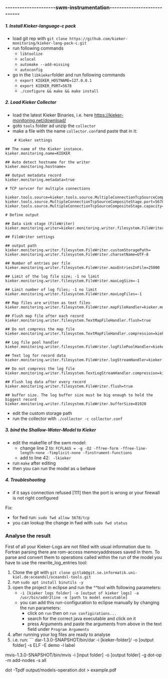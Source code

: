 ### ---------------------swm-instrumentation----------------------------
##### 1. Install Kieker-language-c pack
- load git rep with `git clone https://github.com/kieker-monitoring/kieker-lang-pack-c.git`
- run following commands
	- `libtoolize`
	- `aclocal`
	- `automake --add-missing`
	- `autoconfig`
- go in the `libkieker`folder and run following commands
	- `export KIEKER_HOSTNAME=127.0.0.1`
	- `export KIEKER_PORT=5678`
	- `./configure && make && make install`

##### 2. Load Kieker Collector
- load the latest Kieker Binaries, i.e. here https://kieker-monitoring.net/download/
- goto `tools` folder ad unzip the `collector`
- make a file with the name `collector.conf`and paste that in it:
```
	# Kieker settings

## The name of the Kieker instance.
kieker.monitoring.name=KIEKER

## Auto detect hostname for the writer
kieker.monitoring.hostname=

## Output metadata record
kieker.monitoring.metadata=true

# TCP servcer for multiple connections

kieker.tools.source=kieker.tools.source.MultipleConnectionTcpSourceCompositeStage
kieker.tools.source.MultipleConnectionTcpSourceCompositeStage.port=5678
kieker.tools.source.MultipleConnectionTcpSourceCompositeStage.capacity=8192

# Define output

## Data sink stage (FileWriter)
kieker.monitoring.writer=kieker.monitoring.writer.filesystem.FileWriter

## FileWriter settings

## output path
kieker.monitoring.writer.filesystem.FileWriter.customStoragePath=
kieker.monitoring.writer.filesystem.FileWriter.charsetName=UTF-8

## Number of entries per file
kieker.monitoring.writer.filesystem.FileWriter.maxEntriesInFile=25000

## Limit of the log file size; -1 no limit
kieker.monitoring.writer.filesystem.FileWriter.maxLogSize=-1

## Limit number of log files; -1 no limit
kieker.monitoring.writer.filesystem.FileWriter.maxLogFiles=-1

## Map files are written as text files
kieker.monitoring.writer.filesystem.FileWriter.mapFileHandler=kieker.monitoring.writer.filesystem.TextMapFileHandler

## Flush map file after each record
kieker.monitoring.writer.filesystem.TextMapFileHandler.flush=true

## Do not compress the map file
kieker.monitoring.writer.filesystem.TextMapFileHandler.compression=kieker.monitoring.writer.compression.NoneCompressionFilter

## Log file pool handler
kieker.monitoring.writer.filesystem.FileWriter.logFilePoolHandler=kieker.monitoring.writer.filesystem.RotatingLogFilePoolHandler

## Text log for record data
kieker.monitoring.writer.filesystem.FileWriter.logStreamHandler=kieker.monitoring.writer.filesystem.TextLogStreamHandler

## Do not compress the log file
kieker.monitoring.writer.filesystem.TextLogStreamHandler.compression=kieker.monitoring.writer.compression.NoneCompressionFilter

## Flush log data after every record
kieker.monitoring.writer.filesystem.FileWriter.flush=true

## buffer size. The log buffer size must be big enough to hold the biggest record
kieker.monitoring.writer.filesystem.FileWriter.bufferSize=81920
```
- edit the custom storage path
- run the collector with `./collector -c collector.conf`
	
##### 3. bind the Shallow-Water-Model to Kieker
- edit the makefile of the swm model:
	- change line 2 to: `FCFLAGS = -g -O2 -ffree-form -ffree-line-length-none -fimplicit-none -finstrument-functions`
	- add to line 42: ` -lkieker`
- run `make` after editing
- then you can run the model as u behave

##### 4. Troubleshooting
- if it says connection refused [111] then the port is wrong or your firewall is not right configured

Fix:
- for fwd run: `sudo fwd allow 5678/tcp`
- you can lookup the change in fwd with `sudo fwd status`

### Analyse the result

First of all your Kieker-Logs are not filled with usual information due to Fortran parsing there are rom-access memoryaddresses saved in them.
To parse and convert them to operations called within the run of the model you have to use the rewrite_log_entries tool:

1. Clone the git with `git clone gitlab@git.se.informatik.uni-kiel.de:oceandsl/oceandsl-tools.git`
2. run `sudo apt install binutils -y`
3. open the project in eclipse and run the ^^tool with following parameters:
	- `-i [kieker logs folder] -o [output of kieker logs] -a /usr/bin/addr2line -m [path to model executable]`
	- you can add this run-configuration to eclipse manually by changing the run parameters:
		- click on `run` then on `run configirations...`
		- search for the correct java executable and click on it
		- press Arguments and paste the arguments from above in the text field under `Program Arguments`
4. after running your log files are ready to analyse
5. i.e. run: ```
dar-1.3.0-SNAPSHOT/bin/dar -i [kieker-folder]/ -o [output folder] -s ELF -E demo -l label

mvis-1.3.0-SNAPSHOT/bin/mvis -i [input folder] -o [output folder] -g dot-op -m add-nodes -s all 

dot -Tpdf output/models-operation.dot > example.pdf
```
